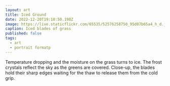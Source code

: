 ```yaml
---
layout: art
title: Iced Ground
date: 2022-12-20T19:10:50.198Z
image: https://live.staticflickr.com/65535/52576258750_95d07b65a4_h_d.jpg
caption: Iced blades of grass
published: false
tags:
  - art
  - portrait formatp
---
```

Temperature dropping and the moisture on the grass turns to ice. The frost crystals reflect the sky as the greens are covered. Close-up, the blades hold their sharp edges waiting for the thaw to release them from the cold grip.